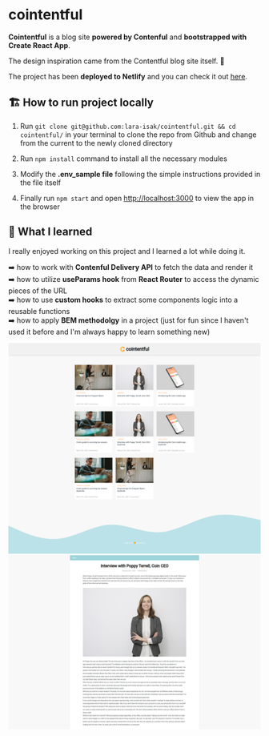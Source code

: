 # cointentful

**Cointentful** is a blog site **powered by Contenful** and **bootstrapped with Create React App**.

The design inspiration came from the Contentful blog site itself. 🧡

The project has been **deployed to Netlify** and you can check it out [here](https://cointentful.netlify.app/).

## 🏗️ How to run project locally

1. Run `git clone git@github.com:lara-isak/cointentful.git && cd cointentful/` in your terminal to clone the repo from Github and change from the current to the newly cloned directory

2. Run `npm install` command to install all the necessary modules

3. Modify the **.env_sample file** following the simple instructions provided in the file itself

4. Finally run `npm start` and open [http://localhost:3000](http://localhost:3000) to view the app in the browser

## 🌱 What I learned

I really enjoyed working on this project and I learned a lot while doing it.

:arrow_right: how to work with **Contenful Delivery API** to fetch the data and render it </br>
:arrow_right: how to utilize **useParams hook** from **React Router** to access the dynamic pieces of the URL</br>
:arrow_right: how to use **custom hooks** to extract some components logic into a reusable functions</br>
:arrow_right: how to apply **BEM methodolgy** in a project (just for fun since I haven't used it before and I'm always happy to learn something new)

![](src/img/screenshot_blog_list_view.png)
![](src/img/screenshot_single_post_view.png)
